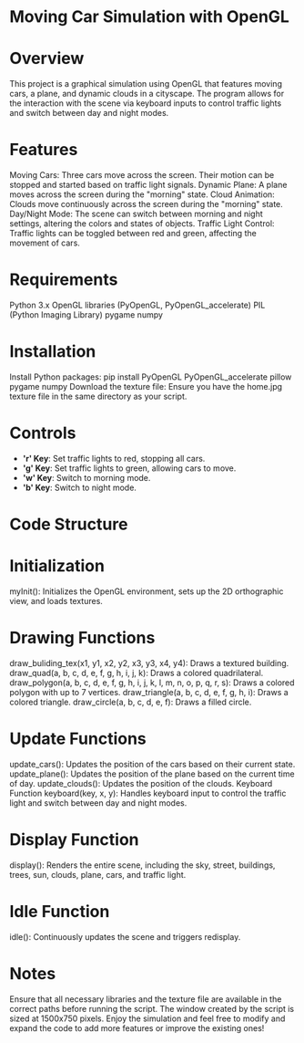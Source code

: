 # Moving Car Simulation with OpenGL
# Overview
This project is a graphical simulation using OpenGL that features moving cars, a plane, and dynamic clouds in a cityscape. The program allows for the interaction with the scene via keyboard inputs to control traffic lights and switch between day and night modes.

# Features
Moving Cars: Three cars move across the screen. Their motion can be stopped and started based on traffic light signals.
Dynamic Plane: A plane moves across the screen during the "morning" state.
Cloud Animation: Clouds move continuously across the screen during the "morning" state.
Day/Night Mode: The scene can switch between morning and night settings, altering the colors and states of objects.
Traffic Light Control: Traffic lights can be toggled between red and green, affecting the movement of cars.

# Requirements
Python 3.x
OpenGL libraries (PyOpenGL, PyOpenGL_accelerate)
PIL (Python Imaging Library)
pygame
numpy

# Installation

Install Python packages: pip install PyOpenGL PyOpenGL_accelerate pillow pygame numpy
Download the texture file: Ensure you have the home.jpg texture file in the same directory as your script.

# Controls
- **'r' Key**: Set traffic lights to red, stopping all cars.
- **'g' Key**: Set traffic lights to green, allowing cars to move.
- **'w' Key**: Switch to morning mode.
- **'b' Key**: Switch to night mode.

# Code Structure

# Initialization
myInit(): Initializes the OpenGL environment, sets up the 2D orthographic view, and loads textures.

# Drawing Functions
draw_buliding_tex(x1, y1, x2, y2, x3, y3, x4, y4): Draws a textured building.
draw_quad(a, b, c, d, e, f, g, h, i, j, k): Draws a colored quadrilateral.
draw_polygon(a, b, c, d, e, f, g, h, i, j, k, l, m, n, o, p, q, r, s): Draws a colored polygon with up to 7 vertices.
draw_triangle(a, b, c, d, e, f, g, h, i): Draws a colored triangle.
draw_circle(a, b, c, d, e, f): Draws a filled circle.

# Update Functions
update_cars(): Updates the position of the cars based on their current state.
update_plane(): Updates the position of the plane based on the current time of day.
update_clouds(): Updates the position of the clouds.
Keyboard Function
keyboard(key, x, y): Handles keyboard input to control the traffic light and switch between day and night modes.

# Display Function
display(): Renders the entire scene, including the sky, street, buildings, trees, sun, clouds, plane, cars, and traffic light.

# Idle Function
idle(): Continuously updates the scene and triggers redisplay.

# Notes
Ensure that all necessary libraries and the texture file are available in the correct paths before running the script.
The window created by the script is sized at 1500x750 pixels.
Enjoy the simulation and feel free to modify and expand the code to add more features or improve the existing ones! 
